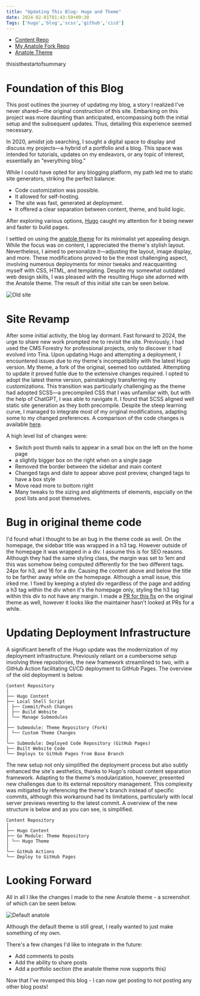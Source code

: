 ```yaml
---
title: "Updating This Blog: Hugo and Theme"
date: 2024-02-01T01:43:59+09:30
Tags: ['hugo','blog','scss','github','cicd']
---
```


* [Content Repo](https://www.youtube.com/watch?v=L0nRFNWD4p8)
* [My Anatole Fork Repo](https://github.com/Rhiyo/runecaster-java)
* [Anatole Theme](https://github.com/Rhiyo/runecaster-java)

thisisthestartofsummary

# Foundation of this Blog

This post outlines the journey of updating my blog, a story I realized I've never shared—the original construction of this site. Embarking on this project was more daunting than anticipated, encompassing both the initial setup and the subsequent updates. Thus, detailing this experience seemed necessary.

In 2020, amidst job searching, I sought a digital space to display and discuss my projects—a hybrid of a portfolio and a blog. This space was intended for tutorials, updates on my endeavors, or any topic of interest, essentially an "everything blog."

While I could have opted for any blogging platform, my path led me to static site generators, striking the perfect balance:

* Code customization was possible.
* It allowed for self-hosting.
* The site was fast, generated at deployment.
* It offered a clear separation between content, theme, and build logic.

After exploring various options, [Hugo](https://gohugo.io/) caught my attention for it being newer and faster to build pages.

I settled on using the [anatole theme](https://themes.gohugo.io/themes/anatole/) for its minimalist yet appealing design. While the focus was on content, I appreciated the theme's stylish layout. Nevertheless, I aimed to personalize it—adjusting the layout, image display, and more. These modifications proved to be the most challenging aspect, involving numerous deployments for minor tweaks and reacquainting myself with CSS, HTML, and templating. Despite my somewhat outdated web design skills, I was pleased with the resulting Hugo site adorned with the Anatole theme. The result of this initial site can be seen below.

![Old site](/img/post/2024-02-01-updating-this-blog-hugo-and-theme/old-custom-theme.png)

# Site Revamp

After some initial activity, the blog lay dormant. Fast forward to 2024, the urge to share new work prompted me to revisit the site. Previously, I had used the CMS Forestry for professional projects, only to discover it had evolved into Tina. Upon updating Hugo and attempting a deployment, I encountered issues due to my theme's incompatibility with the latest Hugo version. My theme, a fork of the original, seemed too outdated. Attempting to update it proved futile due to the extensive changes required. I opted to adopt the latest theme version, painstakingly transferring my customizations. This transition was particularly challenging as the theme had adopted SCSS—a precompiled CSS that I was unfamiliar with, but with the help of ChatGPT, I was able to navigate it. I found that SCSS aligned well static site generation as they both precompile. Despite the steep learning curve, I managed to integrate most of my original modifications, adapting some to my changed preferences. A comparison of the code changes is available [here](https://github.com/Rhiyo/anatole/compare/9f9e0f4..2cf7bb4).

A high level list of changes were:
* Switch post thumb nails to appear in a small box on the left on the home page
* a slightly bigger box on the right when on a single page
* Removed the border between the sidebar and main content
* Changed tags and date to appear above post preview, changed tags to have a box style
* Move read more to bottom right
* Many tweaks to the sizing and alightments of elements, espcially on the post lists and post themselves.

# Bug in original theme code

I'd found what I thought to be an bug in the theme code as well. On the homepage, the sidebar title was wrapped in a h3 tag. However outside of the homepage it was wrapped in a div. I assume this is for SEO reasons. Although they had the same styling class, the margin was set to 1em and this was somehow being computed differently for the two different tags. 24px for h3, and 16 for a div. Causing the content above and below the title to be farther away while on the homepage. Although a small issue, this irked me. I fixed by keeping a styled div regardless of the page and adding a h3 tag within the div when it's the homepage only, styling the h3 tag within this div to not have any margin. I made a [PR for this fix](https://github.com/lxndrblz/anatole/pull/487) on the original theme as well, however it looks like the maintainer hasn't looked at PRs for a while.

# Updating Deployment Infrastructure

A significant benefit of the Hugo update was the modernization of my deployment infrastructure. Previously reliant on a cumbersome setup involving three repositories, the new framework streamlined to two, with a GitHub Action facilitating CI/CD deployment to GitHub Pages. The overview of the old deployment is below.

```
Content Repository
│
├── Hugo Content
├── Local Shell Script
│ ├── Commit/Push Changes
│ ├── Build Website
│ └── Manage Submodules
│
├── Submodule: Theme Repository (Fork)
│ └── Custom Theme Changes
│
└── Submodule: Deployed Code Repository (GitHub Pages)
├── Built Website Code
└── Deploys to GitHub Pages from Base Branch
```

The new setup not only simplified the deployment process but also subtly enhanced the site's aesthetics, thanks to Hugo's robust content separation framework. Adapting to the theme's modularization, however, presented new challenges due to its external repository management. This complexity was mitigated by referencing the theme's branch instead of specific commits, although this workaround had its limitations, particularly with local server previews reverting to the latest commit. A overview of the new structure is below and as you can see, is simplified.

```
Content Repository
│
├── Hugo Content
├── Go Module: Theme Repository
│ └── Hugo Theme
│
└── GitHub Actions
└── Deploy to GitHub Pages
```

# Looking Forward

All in all I like the changes I made to the new Anatole theme - a screenshot of which can be seen below.

![Default anatole](/img/post/2024-02-01-updating-this-blog-hugo-and-theme/current-default-theme.png)

Although the default theme is still great, I really wanted to just make something of my own.

There's a few changes I'd like to integrate in the future:

* Add comments to posts
* Add the ability to share posts
* Add a portfolio section (the anatole theme now supports this)

Now that I've revamped this blog - I can now get posting to not posting any other blog posts!